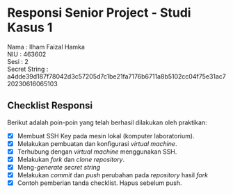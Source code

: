 # Responsi Senior Project - Studi Kasus 1

Nama : Ilham Faizal Hamka  
NIU : 463602  
Sesi : 2  
Secret String : a4dde39d187f78042d3c57205d7c1be21fa7176b6711a8b5102cc04f75e31ac720230616065103

## Checklist Responsi

Berikut adalah poin-poin yang telah berhasil dilakukan oleh praktikan:

- [x] Membuat SSH Key pada mesin lokal (komputer laboratorium).
- [x] Melakukan pembuatan dan konfigurasi _virtual machine_.
- [x] Terhubung dengan _virtual machine_ menggunakan SSH.
- [x] Melakukan _fork_ dan _clone_ _repository_.
- [x] Meng-_generate_ _secret string_
- [x] Melakukan _commit_ dan _push_ perubahan pada _repository_ hasil _fork_
- [x] Contoh pemberian tanda checklist. Hapus sebelum push.
